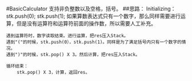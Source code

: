 #BasicCalculator
支持非负整数以及空格，括号。
##思路：
    Initializing：
        stk.push(0);
        stk.push(1);
        如果算数表达式只有一个数字，那么同样需要进行运算，但是没有运算符和运算符前面的操作数，所以需要人工补充。

    遇到运算符时，数字读取结束。进行运算，把res压入Stack。
    遇到"("的时候，stk.push(0），stk.push(1)。同样是为了满足括号内只有一个数字的情况。
    遇到")"的时候，stk.pop() X 3。然后计算，把res压入Stack。

    循环结束：
        stk.pop() X 3，计算，返回res。
